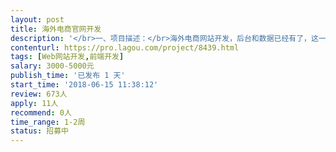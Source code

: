 ```yaml
---                
layout: post       
title: 海外电商官网开发           
description: '</br>一、项目描述：</br>海外电商网站开发，后台和数据已经有了，这一次就是改设计样式；</br>差不多11个页面，需要适配移动端；</br></br>二、主要功能点：</br>购物车、商品展示、产品介绍、企业介绍</br></br>三、目前的线上网站：</br>https://www.andiamoluggage.com/</br></br>四、人员要求：</br>1、企业官网开发经验，能百分之百还原设计稿；</br>2、精通HTML5、CSS3、JS等；</br>3、良好的沟通能力和契约精神。</br>'     
contenturl: https://pro.lagou.com/project/8439.html      
tags: [Web网站开发,前端开发]            
salary: 3000-5000元          
publish_time: '已发布 1 天'         
start_time: '2018-06-15 11:38:12'           
review: 673人                   
apply: 11人                   
recommend: 0人                   
time_range: 1-2周              
status: 招募中                  
---                 
```

